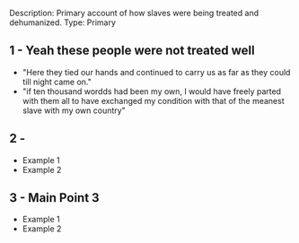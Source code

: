 Description: Primary account of how slaves were being treated and dehumanized.
Type: Primary
## 1 - Yeah these people were not treated well
- "Here they tied our hands and continued to carry us as far as they could till night came on."
- "if ten thousand wordds had been my own, I would have freely parted with them all to have exchanged my condition with that of the meanest slave with my own country"
## 2 - 
- Example 1
- Example 2
## 3 - Main Point 3
- Example 1
- Example 2
